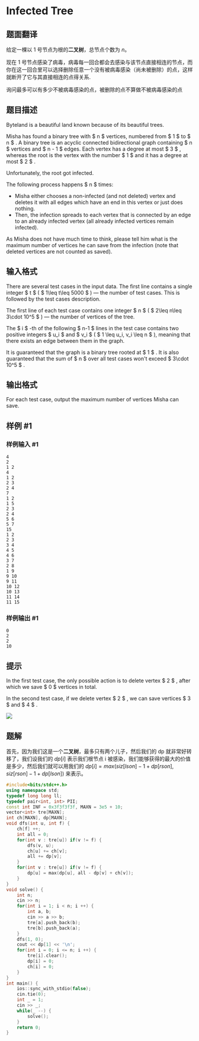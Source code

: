 # Infected Tree

## 题面翻译

给定一棵以 $1$ 号节点为根的**二叉树**，总节点个数为 $n$。

现在 $1$ 号节点感染了病毒，病毒每一回合都会去感染与该节点直接相连的节点，而你在这一回合里可以选择删除任意一个没有被病毒感染（尚未被删除）的点，这样就断开了它与其直接相连的点得关系.

询问最多可以有多少不被病毒感染的点，被删除的点不算做不被病毒感染的点

## 题目描述

Byteland is a beautiful land known because of its beautiful trees.

Misha has found a binary tree with $ n $ vertices, numbered from $ 1 $ to $ n $ . A binary tree is an acyclic connected bidirectional graph containing $ n $ vertices and $ n - 1 $ edges. Each vertex has a degree at most $ 3 $ , whereas the root is the vertex with the number $ 1 $ and it has a degree at most $ 2 $ .

Unfortunately, the root got infected.

The following process happens $ n $ times:

- Misha either chooses a non-infected (and not deleted) vertex and deletes it with all edges which have an end in this vertex or just does nothing.
- Then, the infection spreads to each vertex that is connected by an edge to an already infected vertex (all already infected vertices remain infected).

As Misha does not have much time to think, please tell him what is the maximum number of vertices he can save from the infection (note that deleted vertices are not counted as saved).

## 输入格式

There are several test cases in the input data. The first line contains a single integer $ t $ ( $ 1\leq t\leq 5000 $ ) — the number of test cases. This is followed by the test cases description.

The first line of each test case contains one integer $ n $ ( $ 2\leq n\leq 3\cdot 10^5 $ ) — the number of vertices of the tree.

The $ i $ -th of the following $ n-1 $ lines in the test case contains two positive integers $ u_i $ and $ v_i $ ( $ 1 \leq u_i, v_i \leq n $ ), meaning that there exists an edge between them in the graph.

It is guaranteed that the graph is a binary tree rooted at $ 1 $ . It is also guaranteed that the sum of $ n $ over all test cases won't exceed $ 3\cdot 10^5 $ .

## 输出格式

For each test case, output the maximum number of vertices Misha can save.

## 样例 #1

### 样例输入 #1

```
4
2
1 2
4
1 2
2 3
2 4
7
1 2
1 5
2 3
2 4
5 6
5 7
15
1 2
2 3
3 4
4 5
4 6
3 7
2 8
1 9
9 10
9 11
10 12
10 13
11 14
11 15
```

### 样例输出 #1

```
0
2
2
10
```

## 提示

In the first test case, the only possible action is to delete vertex $ 2 $ , after which we save $ 0 $ vertices in total.

In the second test case, if we delete vertex $ 2 $ , we can save vertices $ 3 $ and $ 4 $ .

 ![](https://cdn.luogu.com.cn/upload/vjudge_pic/CF1689C/1f479df0f6df9637a1dfee43da055c650bdae647.png)

## 题解
首先，因为我们这是一个**二叉树**，最多只有两个儿子，然后我们的 dp 就非常好转移了，我们设我们的 $dp[i]$ 表示我们根节点 i 被感染，我们能够获得的最大的价值是多少，然后我们就可以用我们的 $dp[i]=max(siz[lson]-1+dp[rson],siz[rson]-1+dp[lson])$
来表示。
```cpp
#include<bits/stdc++.h>
using namespace std;
typedef long long ll;
typedef pair<int, int> PII;
const int INF = 0x3f3f3f3f, MAXN = 3e5 + 10;
vector<int> tre[MAXN];
int ch[MAXN], dp[MAXN];
void dfs(int u, int f) {
    ch[f] ++;
    int all = 0;
    for(int v : tre[u]) if(v != f) {
        dfs(v, u);
        ch[u] += ch[v];
        all += dp[v];
    }
    for(int v : tre[u]) if(v != f) {
        dp[u] = max(dp[u], all - dp[v] + ch[v]);
    }
}
void solve() {
    int n;
    cin >> n;
    for(int i = 1; i < n; i ++) {
        int a, b;
        cin >> a >> b;
        tre[a].push_back(b);
        tre[b].push_back(a);
    }
    dfs(1, 0);
    cout << dp[1] << '\n';
    for(int i = 0; i <= n; i ++) {
        tre[i].clear();
        dp[i] = 0;
        ch[i] = 0;
    }
}
int main() {
    ios::sync_with_stdio(false);
    cin.tie(0);
    int _ = 1;
    cin >> _;
    while(_ --) {
        solve();
    }
    return 0;
}
```
